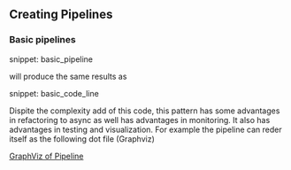 ## Creating Pipelines

### Basic pipelines

snippet:  basic_pipeline

will produce the same results as 

snippet: basic_code_line

Dispite the complexity add of this code, this pattern has some advantages in refactoring to async 
as well has advantages in monitoring. It also has advantages in testing and visualization.
For example the pipeline can reder itself as the following dot file (Graphviz)

[GraphViz of Pipeline](/Pipeline.Tests/PipelineTests.BasicPipelineTest.approved.dot.svg)